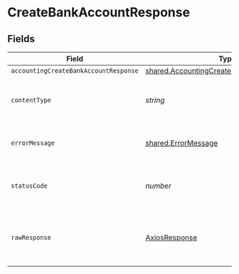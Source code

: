 # CreateBankAccountResponse


## Fields

| Field                                                                                                           | Type                                                                                                            | Required                                                                                                        | Description                                                                                                     |
| --------------------------------------------------------------------------------------------------------------- | --------------------------------------------------------------------------------------------------------------- | --------------------------------------------------------------------------------------------------------------- | --------------------------------------------------------------------------------------------------------------- |
| `accountingCreateBankAccountResponse`                                                                           | [shared.AccountingCreateBankAccountResponse](../../../sdk/models/shared/accountingcreatebankaccountresponse.md) | :heavy_minus_sign:                                                                                              | Success                                                                                                         |
| `contentType`                                                                                                   | *string*                                                                                                        | :heavy_check_mark:                                                                                              | HTTP response content type for this operation                                                                   |
| `errorMessage`                                                                                                  | [shared.ErrorMessage](../../../sdk/models/shared/errormessage.md)                                               | :heavy_minus_sign:                                                                                              | The request made is not valid.                                                                                  |
| `statusCode`                                                                                                    | *number*                                                                                                        | :heavy_check_mark:                                                                                              | HTTP response status code for this operation                                                                    |
| `rawResponse`                                                                                                   | [AxiosResponse](https://axios-http.com/docs/res_schema)                                                         | :heavy_check_mark:                                                                                              | Raw HTTP response; suitable for custom response parsing                                                         |